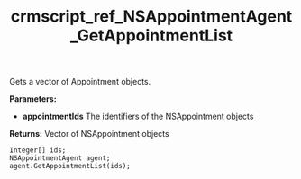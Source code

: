 ﻿---
title: crmscript_ref_NSAppointmentAgent_GetAppointmentList
description: NSAppointment[] GetAppointmentList(Integer[]  appointmentIds);
intellisense: NSAppointmentAgent.GetAppointmentList
keywords: NSAppointmentAgent,GetAppointmentList
so.topic: reference
---

Gets a vector of Appointment objects.

**Parameters:**
 - **appointmentIds** The identifiers of the NSAppointment objects

**Returns:** Vector of NSAppointment objects

```crmscript
Integer[] ids;
NSAppointmentAgent agent;
agent.GetAppointmentList(ids);
```

